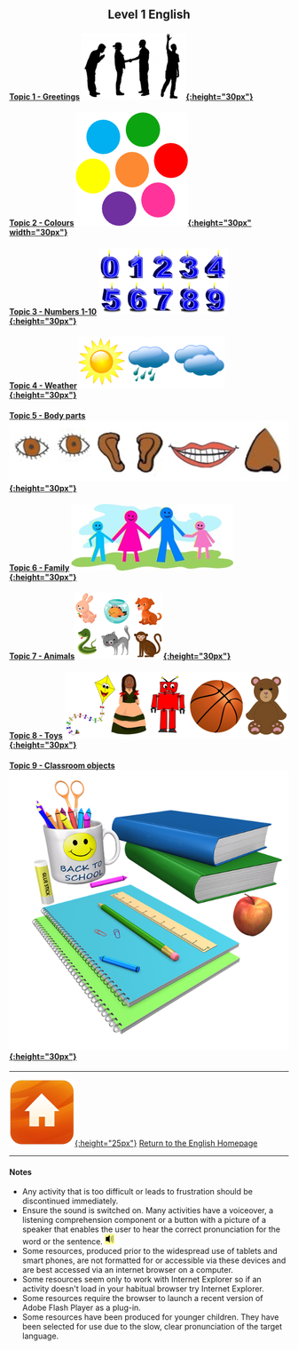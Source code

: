 <head>
<!-- Global site tag (gtag.js) - Google Analytics -->
<script async src="https://www.googletagmanager.com/gtag/js?id=UA-110947112-3"></script>
<script>
  window.dataLayer = window.dataLayer || [];
  function gtag(){dataLayer.push(arguments);}
  gtag('js', new Date());

  gtag('config', 'UA-110947112-3');
</script>
</head>

<h2> 
<p align="center">
Level 1 English
</p>
</h2>

#### [Topic 1 - Greetings](https://1blockatatime.github.io/English/Greetings_A) [![gtsym](/images/gtsym.PNG){:height="30px"}](https://1blockatatime.github.io/English/Greetings_A)
#### [Topic 2 - Colours](https://1blockatatime.github.io/English/Colours_A) [![colmix](/images/colmix.png){:height="30px" width="30px"}](https://1blockatatime.github.io/English/Colours_A)
#### [Topic 3 - Numbers 1-10](https://1blockatatime.github.io/English/Number_A) [![numb2](/images/numb2.PNG){:height="30px"}](https://1blockatatime.github.io/English/Number_A)
#### [Topic 4 - Weather](https://1blockatatime.github.io/English/Weather_A) [![wsym](/images/wsym.PNG){:height="30px"}](https://1blockatatime.github.io/English/Weather_A)
#### [Topic 5 - Body parts](https://1blockatatime.github.io/English/Body_Parts_A) [![body](/images/body.PNG){:height="30px"}](https://1blockatatime.github.io/English/Body_Parts_A)
#### [Topic 6 - Family](https://1blockatatime.github.io/English/Family_A) [![fam](/images/fam.jpg){:height="30px"}](https://1blockatatime.github.io/English/Family_A)
#### [Topic 7 - Animals](https://1blockatatime.github.io/English/Animals_A)[![anim](/images/anim.PNG){:height="30px"}](https://1blockatatime.github.io/English/Animals_A)
#### [Topic 8 - Toys](https://1blockatatime.github.io/English/Toys_A) [![toys](/images/toys.PNG){:height="30px"}](https://1blockatatime.github.io/English/Toys_A)
#### [Topic 9 - Classroom objects](https://1blockatatime.github.io/English/Classroom_Objects_A) [![classo](/images/classo.png){:height="30px"}](https://1blockatatime.github.io/English/Classroom_Objects_A)

<!--
#### [Topic 5 - Actions](https://1blockatatime.github.io/English/Actions_A) [![stand](/images/stand.png){:height="30px"}](https://1blockatatime.github.io/English/Actions_A)
#### [Topic 13 - Food](https://1blockatatime.github.io/English/Food_A)
#### [Topic 12 - Shapes](https://1blockatatime.github.io/English/Shapes_A) [![shape](/images/shape.PNG){:height="30px"}](https://1blockatatime.github.io/English/Shapes_A)
### [Topic 11 - Feelings/needs](https://1blockatatime.github.io/English/Feelings_A) [![prep](/images/hoyt.png){:height="30px"}](https://1blockatatime.github.io/English/Feelings_A)
### [Topic 10 - Prepositions of Place](https://1blockatatime.github.io/English/Prep_Place_A) [![prep](/images/prep.png){:height="30px"}](https://1blockatatime.github.io/English/Prep_Place_A)
-->

***
[![home](/images/home.png){:height="25px"}](https://1blockatatime.github.io/English) [Return to the English Homepage](https://1blockatatime.github.io/English)

***
#### Notes
* Any activity that is too difficult or leads to frustration should be discontinued immediately.
* Ensure the sound is switched on. Many activities have a voiceover, a listening comprehension component or a button with a picture of a speaker that enables the user to hear the correct pronunciation for the word or the sentence. ![spkr2](/images/spkr2.PNG)
* Some resources, produced prior to the widespread use of tablets and smart phones, are not formatted for or accessible via these devices and are best accessed via an internet browser on a computer.
* Some resources seem only to work with Internet Explorer so if an activity doesn't load in your habitual browser try Internet Explorer.
* Some resources require the browser to launch a recent version of Adobe Flash Player as a plug-in.
* Some resources have been produced for younger children. They have been selected for use due to the slow, clear pronunciation of the target language.
